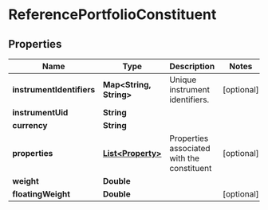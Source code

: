 
# ReferencePortfolioConstituent

## Properties
Name | Type | Description | Notes
------------ | ------------- | ------------- | -------------
**instrumentIdentifiers** | **Map&lt;String, String&gt;** | Unique instrument identifiers. |  [optional]
**instrumentUid** | **String** |  | 
**currency** | **String** |  | 
**properties** | [**List&lt;Property&gt;**](Property.md) | Properties associated with the constituent |  [optional]
**weight** | **Double** |  | 
**floatingWeight** | **Double** |  |  [optional]



